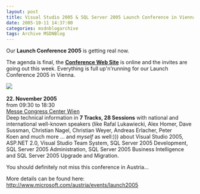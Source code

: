 ```yaml
---
layout: post
title: Visual Studio 2005 & SQL Server 2005 Launch Conference in Vienna!
date: 2005-10-11 14:37:00
categories: msdnblogarchive
tags: Archive MSDNBlog
---
```


Our **Launch Conference 2005** is getting real now.


The agenda is final, the **[Conference Web Site](http://www.microsoft.com/austria/events/launch2005)** is online and the invites are going out this week. Everything is full up'n'running for our Launch Conference 2005 in Vienna.


[![](http://www.microsoft.com/austria/events/launch2005/images/ms_hero_launchconference200.jpg)](http://www.microsoft.com/austria/events/launch2005) 


**22. November 2005**  
from 09:30 to 18:30  
[Messe Congress Center Wien](http://www.messe.at/db.cgi/1JPOPLNAQE/company/home.html?lang=E)  
Deep technical information in **7 Tracks, 28 Sessions** with national and international well-known speakers (like Rafal Lukawiecki, Alex Homer, Dave Sussman, Christian Nagel, Christian Weyer, Andreas Erlacher, Peter Koen and much more ... and *myself* as well:))) about Visual Studio 2005, ASP.NET 2.0, Visual Studio Team System, SQL Server 2005 Development, SQL Server 2005 Administration, SQL Server 2005 Business Intelligence and SQL Server 2005 Upgrade and Migration.


You should definitely not miss this conference in Austria...


More details can be found here: <http://www.microsoft.com/austria/events/launch2005>


